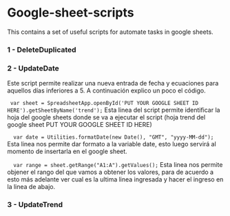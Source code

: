 # Google-sheet-scripts
This contains a set of useful scripts for automate tasks in google sheets.

<h3> 1 - DeleteDuplicated </h3>
<h3> 2 - UpdateDate </h3>

<p>Este script permite realizar una nueva entrada de fecha y ecuaciones para aquellos días inferiores a 5. A continuación explico un poco el código.</p>

<p><code> var sheet = SpreadsheetApp.openById('PUT YOUR GOOGLE SHEET ID HERE').getSheetByName('trend');</code>
Esta linea del script permite identificar la hoja del google sheets donde se va a ejecutar el script (hoja trend del google sheet PUT YOUR GOOGLE SHEET ID HERE)</p>

<p><code>  var date = Utilities.formatDate(new Date(), "GMT", "yyyy-MM-dd");</code>
Esta linea nos permite dar formato a la variable date, esto luego servirá al momento de insertarla en el google sheet.</p>

<p><code>  var range = sheet.getRange("A1:A").getValues();</code>
Esta linea nos permite objener el rango del que vamos a obtener los valores, para de acuerdo a esto más adelante ver cual es la ultima linea ingresada y hacer el ingreso en la linea de abajo.</p>

<h3> 3 - UpdateTrend </h3>
